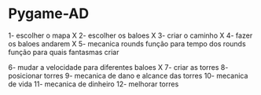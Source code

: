 # Pygame-AD
1- escolher o mapa X
2- escolher os baloes X
3- criar o caminho X
4- fazer os baloes andarem X
5- mecanica rounds 
    função para tempo dos rounds
    função para quais fantasmas criar

6- mudar a velocidade para diferentes baloes X
7- criar as torres 
8- posicionar torres
9- mecanica de dano e alcance das torres
10- mecanica de vida
11- mecanica de dinheiro
12- melhorar torres